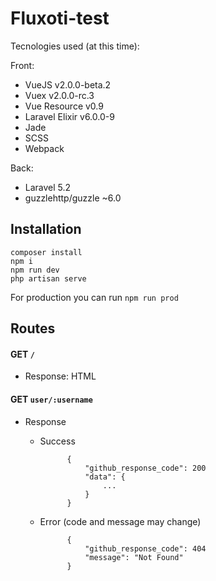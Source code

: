 # Fluxoti-test

Tecnologies used (at this time):

Front:
- VueJS v2.0.0-beta.2
- Vuex v2.0.0-rc.3
- Vue Resource v0.9
- Laravel Elixir v6.0.0-9
- Jade
- SCSS
- Webpack

Back:
- Laravel 5.2
- guzzlehttp/guzzle ~6.0

## Installation

```
composer install
npm i
npm run dev
php artisan serve
```

For production you can run `npm run prod`


## Routes

#### GET `/`
+ Response: HTML

#### GET `user/:username`
+ Response
    + Success
    
                {
                    "github_response_code": 200
                    "data": {
                        ...
                    }
                }
    + Error (code and message may change)
                
                {
                    "github_response_code": 404
                    "message": "Not Found"
                }